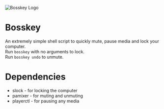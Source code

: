 ![Bosskey Logo](https://file.coffee/u/UYKRR1qjktBdPA.png)

# Bosskey
An extremely simple shell script to quickly mute, pause media and lock your computer.<br>
Run `bosskey` with no arguments to lock.<br>
Run `bosskey undo` to unmute.<br>

# Dependencies
- slock - for locking the computer
- pamixer - for muting and unmuting
- playerctl - for pausing any media
